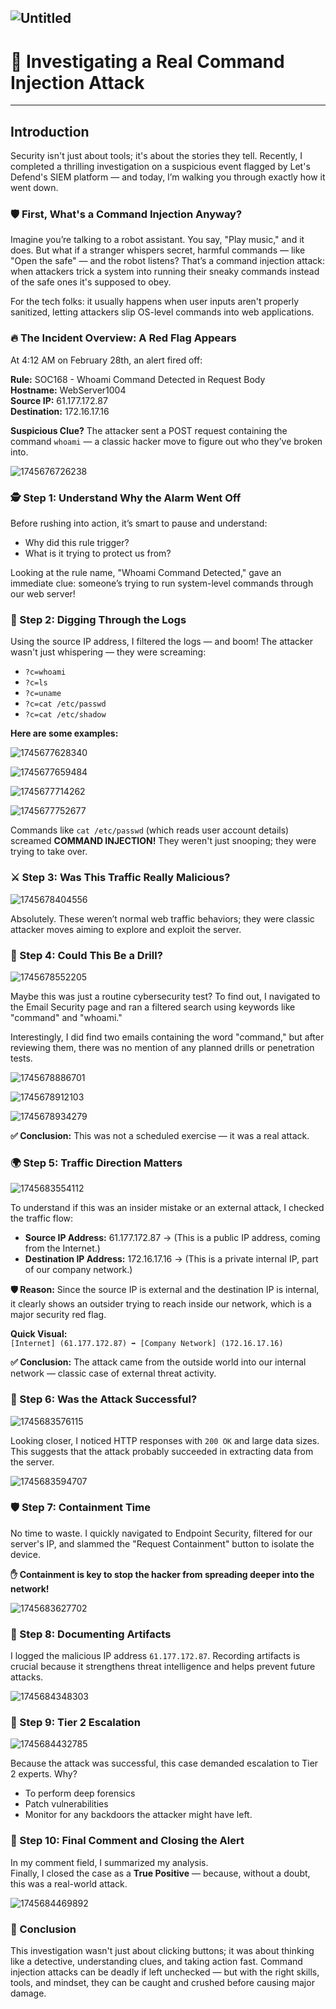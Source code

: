 ![Untitled](https://github.com/user-attachments/assets/540d6bd0-c31e-4a7a-992a-992c5f6f63b5)
----

# 🎯 Investigating a Real Command Injection Attack
----

## **Introduction**  

Security isn't just about tools; it's about the stories they tell. Recently, I completed a thrilling investigation on a suspicious event flagged by Let's Defend's SIEM platform — and today, I’m walking you through exactly how it went down.  

### 🛡️ First, What's a Command Injection Anyway?  

Imagine you’re talking to a robot assistant. You say, "Play music," and it does. But what if a stranger whispers secret, harmful commands — like "Open the safe" — and the robot listens? That’s a command injection attack: when attackers trick a system into running their sneaky commands instead of the safe ones it's supposed to obey.  

For the tech folks: it usually happens when user inputs aren't properly sanitized, letting attackers slip OS-level commands into web applications.  

### 🔥 The Incident Overview: A Red Flag Appears  

At 4:12 AM on February 28th, an alert fired off:  

**Rule:** SOC168 - Whoami Command Detected in Request Body  
**Hostname:** WebServer1004  
**Source IP:** 61.177.172.87  
**Destination:** 172.16.17.16  

**Suspicious Clue?** The attacker sent a POST request containing the command `whoami` — a classic hacker move to figure out who they’ve broken into.  

![1745676726238](https://github.com/user-attachments/assets/6658b914-f9e7-4e08-be9c-467e35cc07d2)

### 🕵️ Step 1: Understand Why the Alarm Went Off  

Before rushing into action, it’s smart to pause and understand:  
- Why did this rule trigger?  
- What is it trying to protect us from?  

Looking at the rule name, "Whoami Command Detected," gave an immediate clue: someone’s trying to run system-level commands through our web server!  

### 📜 Step 2: Digging Through the Logs  

Using the source IP address, I filtered the logs — and boom! The attacker wasn't just whispering — they were screaming:  
- `?c=whoami`  
- `?c=ls`  
- `?c=uname`  
- `?c=cat /etc/passwd`  
- `?c=cat /etc/shadow`  

**Here are some examples:**  

![1745677628340](https://github.com/user-attachments/assets/53057434-874b-4b86-974c-225991d2a8d0)

![1745677659484](https://github.com/user-attachments/assets/31ea6bd6-5b10-4492-8c7e-d9d534c6ecbe)

![1745677714262](https://github.com/user-attachments/assets/f20b00a4-0f16-4f0b-82b4-baaa5ecb122e)

![1745677752677](https://github.com/user-attachments/assets/0bbbab0e-4dce-4635-8245-2ec45131b7c9)

Commands like `cat /etc/passwd` (which reads user account details) screamed **COMMAND INJECTION!** They weren't just snooping; they were trying to take over.  

### ⚔️ Step 3: Was This Traffic Really Malicious?  

![1745678404556](https://github.com/user-attachments/assets/9affee67-8635-4597-ab8d-cbd499ea0e0c)

Absolutely. These weren’t normal web traffic behaviors; they were classic attacker moves aiming to explore and exploit the server.  

### 🔎 Step 4: Could This Be a Drill? 

![1745678552205](https://github.com/user-attachments/assets/2b1bfbe9-922b-45f0-8b6b-d115efc78d9b)

Maybe this was just a routine cybersecurity test? To find out, I navigated to the Email Security page and ran a filtered search using keywords like "command" and "whoami."  

Interestingly, I did find two emails containing the word "command," but after reviewing them, there was no mention of any planned drills or penetration tests.  

![1745678886701](https://github.com/user-attachments/assets/0a7b1740-aa6d-4ddd-b63d-9eede9e33624)

![1745678912103](https://github.com/user-attachments/assets/ab817829-fe62-446f-a49e-fd21b9e7e663)

![1745678934279](https://github.com/user-attachments/assets/ba06f7d7-f23c-4023-8faf-c14e2d1917e5)

**✅ Conclusion:** This was not a scheduled exercise — it was a real attack.  

### 🌍 Step 5: Traffic Direction Matters  

![1745683554112](https://github.com/user-attachments/assets/7e27b575-02c3-49eb-86b1-04a3c2d39fd4)

To understand if this was an insider mistake or an external attack, I checked the traffic flow:  
- **Source IP Address:** 61.177.172.87 → (This is a public IP address, coming from the Internet.)  
- **Destination IP Address:** 172.16.17.16 → (This is a private internal IP, part of our company network.)  

**🛡️ Reason:** Since the source IP is external and the destination IP is internal, it clearly shows an outsider trying to reach inside our network, which is a major security red flag.  

**Quick Visual:**  
`[Internet] (61.177.172.87) ➡️ [Company Network] (172.16.17.16)`  

**✅ Conclusion:** The attack came from the outside world into our internal network — classic case of external threat activity.  

### 🚦 Step 6: Was the Attack Successful?  

![1745683576115](https://github.com/user-attachments/assets/2ba3201a-1b79-4a9a-8d48-e3100f0f36d9)

Looking closer, I noticed HTTP responses with `200 OK` and large data sizes. This suggests that the attack probably succeeded in extracting data from the server.  

![1745683594707](https://github.com/user-attachments/assets/3dfd223f-f020-41a4-95c2-2b3470555203)

### 🛡️ Step 7: Containment Time  

No time to waste. I quickly navigated to Endpoint Security, filtered for our server's IP, and slammed the "Request Containment" button to isolate the device.  

**✋ Containment is key to stop the hacker from spreading deeper into the network!**  

![1745683627702](https://github.com/user-attachments/assets/e6ebb8df-03f8-4a60-8db6-cd23c2eda1f8)

### 📂 Step 8: Documenting Artifacts  

I logged the malicious IP address `61.177.172.87`. Recording artifacts is crucial because it strengthens threat intelligence and helps prevent future attacks.  

![1745684348303](https://github.com/user-attachments/assets/9915afc5-e099-420f-a8c0-998cab639376)

### 🚀 Step 9: Tier 2 Escalation  

![1745684432785](https://github.com/user-attachments/assets/a3256f76-3eb1-4041-a4f4-3e53a348f67c)

Because the attack was successful, this case demanded escalation to Tier 2 experts. Why?  
- To perform deep forensics  
- Patch vulnerabilities  
- Monitor for any backdoors the attacker might have left.  

### 📝 Step 10: Final Comment and Closing the Alert  

In my comment field, I summarized my analysis.  
Finally, I closed the case as a **True Positive** — because, without a doubt, this was a real-world attack.  

![1745684469892](https://github.com/user-attachments/assets/93df9006-1542-42ac-8ac2-367cf8e6c182)

### 🎯 Conclusion  

This investigation wasn't just about clicking buttons; it was about thinking like a detective, understanding clues, and taking action fast. Command injection attacks can be deadly if left unchecked — but with the right skills, tools, and mindset, they can be caught and crushed before causing major damage.  
